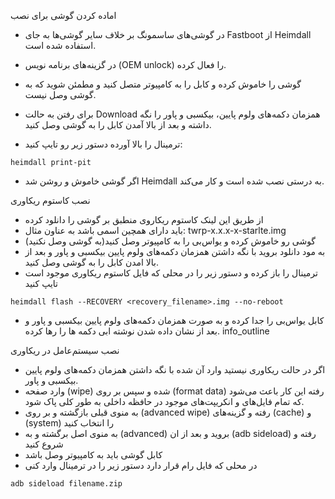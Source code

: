اماده کردن گوشی برای نصب

* در گوشی‌های ساسمونگ بر خلاف سایر گوشی‌ها به جای Fastboot از Heimdall استفاده شده است.

* در گزینه‌های برنامه نویس (OEM unlock) را فعال کرده.

* گوشی را خاموش کرده و کابل را به کامپیوتر متصل کنید و مطمئن شوید که به گوشی وصل نیست.

* برای رفتن به حالت Download همزمان دکمه‌های ولوم پایین، بیکسبی و پاور را نگه داشته و بعد از بالا آمدن کابل را به گوشی وصل کنید.

* ترمینال را بالا آورده دستور زیر رو تایپ کنید:

~~~ text
heimdall print-pit
~~~
* اگر گوشی خاموش و روشن شد Heimdall به درستی نصب شده است و کار می‌کند.

نصب کاستوم ریکاوری

* از طریق این لینک کاستوم ریکاروی منطبق بر گوشی را دانلود کرده
* باید دارای همچین اسمی باشد به عناون مثال:  twrp-x.x.x-x-starlte.img
* گوشی رو خاموش کرده و یواس‌بی را به کامپیوتر وصل کنید(به گوشی وصل نکنید)
* به مود دانلود بروید با  نگه داشتن همزمان دکمه‌های ولوم پایین بیکسبی و پاور و بعد از بالا امدن کابل را به گوشی وصل کنید.
* ترمینال را باز کرده و دستور زیر را در محلی که فایل کاستوم ریکاوری موجود است تایپ کنید
~~~ text
heimdall flash --RECOVERY <recovery_filename>.img --no-reboot 
~~~

* کابل یو‌اس‌بی را جدا  کرده و به صورت همزمان دکمه‌های ولوم پایین بیکسبی و پاور و بعد از نشان داده شدن نوشته ابی دکمه ها را رها کرده.
       info_outline
       

       
        
نصب سیستم‌عامل در ریکاوری

* اگر در حالت ریکاوری نیستید وارد آن شده با نگه داشتن همزمان دکمه‌های ولوم پایین بیکسبی و پاور.
* وارد صفحه (wipe) شده و سپس بر روی (format data)  رفته این کار باعث می‌شود که تمام فایل‌های و انکریپت‌های موجود در حافظه داخلی به طور کلی پاک شود.
* به  منوی قبلی بازگشته و بر روی (advanced wipe)  رفته و گزینه‌های (cache) و (system) را انتخاب کنید
* به منوی اصل برگشته و به (advanced) بروید و بعد از ان (adb sideload) رفته و شروع کنید
* کابل گوشی باید به کامپیوتر وصل باشد
* در محلی که فایل رام قرار دارد دستور زیر را در ترمینال وارد کنی
~~~ text
adb sideload filename.zip
~~~
         
       
        
